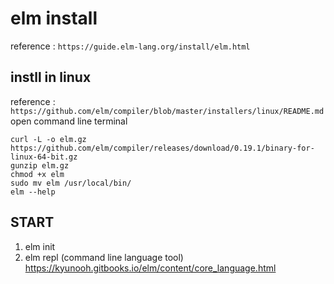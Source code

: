 elm install
===========
reference : ```https://guide.elm-lang.org/install/elm.html```

instll in linux
---------------
reference : ```https://github.com/elm/compiler/blob/master/installers/linux/README.md```
open command line terminal
```
curl -L -o elm.gz https://github.com/elm/compiler/releases/download/0.19.1/binary-for-linux-64-bit.gz
gunzip elm.gz
chmod +x elm
sudo mv elm /usr/local/bin/
elm --help
```
START
---------------
1. elm init
2. elm repl (command line language tool)
  https://kyunooh.gitbooks.io/elm/content/core_language.html

